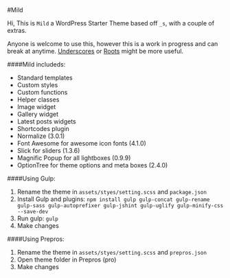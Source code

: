 #Mild

Hi, This is `Mild` a WordPress Starter Theme based off `_s`, with a couple of extras.

Anyone is welcome to use this, however this is a work in progress and can break at anytime. 
[Underscores](http://github.com/Automattic/_s) or [Roots](http://github.com/roots/roots) might be more useful.

####Mild includeds:
* Standard templates
* Custom styles
* Custom functions
* Helper classes
* Image widget
* Gallery widget
* Latest posts widgets
* Shortcodes plugin
* Normalize (3.0.1)
* Font Awesome for awesome icon fonts (4.1.0)
* Slick for sliders (1.3.6)
* Magnific Popup for all lightboxes (0.9.9)
* OptionTree for theme options and meta boxes (2.4.0)

####Using Gulp:
1. Rename the theme in `assets/styes/setting.scss` and `package.json`
2. Install Gulp and plugins: `npm install gulp gulp-concat gulp-rename gulp-sass gulp-autoprefixer gulp-jshint gulp-uglify gulp-minify-css --save-dev`
3. Run gulp: `gulp`
4. Make changes

####Using Prepros:
1. Rename the theme in `assets/styes/setting.scss` and `prepros.json`
2. Open theme folder in Prepros (pro)
3. Make changes

